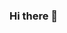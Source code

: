 ### Hi there 👋

<!--
**coreyabs-db/coreyabs-db** is a ✨ _special_ ✨ repository because its `README.md` (this file) appears on your GitHub profile.

Here are some ideas to get you started:

- 🔭 I’m currently working on ML solutions for communications, media and entertainment (CME).
- 🌱 I’m currently learning the CME domain and Databricks field engineering practice.
- 👯 I’m looking to collaborate on any ML projects related to CME!
- 🤔 I’m looking for help with how to be a more effective and productive author and OSS contributor.
- 💬 Ask me about anything related to programming, system design, machine learning and data science.
- 📫 How to reach me: corey.abshire@databricks.com
- 😄 Pronouns: He/Him
- ⚡ Fun fact: I marched in Bill Clinton's inauguration parade as a US Marine in 1996!
-->
